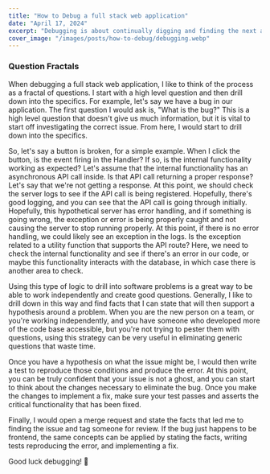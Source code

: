 ```yaml
---
title: "How to Debug a full stack web application"
date: "April 17, 2024"
excerpt: "Debugging is about continually digging and finding the next answer."
cover_image: "/images/posts/how-to-debug/debugging.webp"
---
```


### Question Fractals

When debugging a full stack web application, I like to think of the process as a fractal of questions. I start with a high level question and then drill down into the specifics. For example, let's say we have a bug in our application. The first question I would ask is, "What is the bug?" This is a high level question that doesn't give us much information, but it is vital to start off investigating the correct issue. From here, I would start to drill down into the specifics.

So, let's say a button is broken, for a simple example. When I click the button, is the event firing in the Handler? If so, is the internal functionality working as expected? Let's assume that the internal functionality has an asynchronous API call inside. Is that API call returning a proper response? Let's say that we're not getting a response. At this point, we should check the server logs to see if the API call is being registered. Hopefully, there's good logging, and you can see that the API call is going through initially. Hopefully, this hypothetical server has error handling, and if something is going wrong, the exception or error is being properly caught and not causing the server to stop running properly. At this point, if there is no error handling, we could likely see an exception in the logs. Is the exception related to a utility function that supports the API route? Here, we need to check the internal functionality and see if there's an error in our code, or maybe this functionality interacts with the database, in which case there is another area to check.

Using this type of logic to drill into software problems is a great way to be able to work independently and create good questions. Generally, I like to drill down in this way and find facts that I can state that will then support a hypothesis around a problem. When you are the new person on a team, or you're working independently, and you have someone who developed more of the code base accessible, but you're not trying to pester them with questions, using this strategy can be very useful in eliminating generic questions that waste time.

Once you have a hypothesis on what the issue might be, I would then write a test to reproduce those conditions and produce the error. At this point, you can be truly confident that your issue is not a ghost, and you can start to think about the changes necessary to eliminate the bug. Once you make the changes to implement a fix, make sure your test passes and asserts the critical functionality that has been fixed.

Finally, I would open a merge request and state the facts that led me to finding the issue and tag someone for review. If the bug just happens to be frontend, the same concepts can be applied by stating the facts, writing tests reproducing the error, and implementing a fix.

Good luck debugging! 🐛
